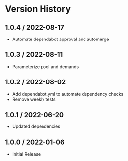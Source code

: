 # Version History

## 1.0.4 / 2022-08-17

- Automate dependabot approval and automerge

## 1.0.3 / 2022-08-11

- Parameterize pool and demands

## 1.0.2 / 2022-08-02

- Add dependabot.yml to automate dependency checks
- Remove weekly tests

## 1.0.1 / 2022-06-20

- Updated dependencies

## 1.0.0 / 2022-01-06

- Initial Release
